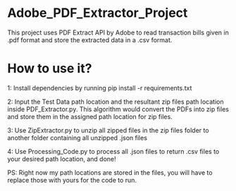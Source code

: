 # Adobe_PDF_Extractor_Project
This project uses PDF Extract API by Adobe to read transaction bills given in .pdf format and store the extracted data in a .csv format.


# How to use it?

1: Install dependencies by running
  pip install -r requirements.txt

2: Input the Test Data path location and the resultant zip files path location inside PDF_Extractor.py. This algorithm would convert the PDFs into zip files and store them in the assigned path location for zip files.

3: Use ZipExtractor.py to unzip all zipped files in the zip files folder to another folder containing all unzipped .json files

4: Use Processing_Code.py to process all .json files to return .csv files to your desired path location, and done!

PS: Right now my path locations are stored in the files, you will have to replace those with yours for the code to run.


